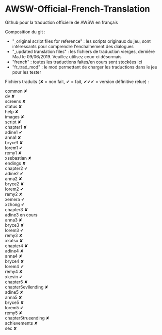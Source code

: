 # AWSW-Official-French-Translation
Github pour la traduction officielle de AWSW en français

Composition du git :<br/>
- "_original script files for reference" : les scripts originaux du jeu, sont intéressants pour comprendre l'enchaînement des dialogues
- "_updated translation files" : les fichiers de traduction vierges, dernière MaJ le 09/06/2019. Veuillez utilisez ceux-ci désormais
- "french" : toutes les traductions faites/en cours sont stockées ici
- "fr_trad_mod" : le mod permettant de charger les traductions dans le jeu pour les tester

Fichiers traduits (✘ = non fait, ✔ = fait, ✔✔✔ = version définitive relue) :

common ✘<br/>
dv ✘<br/>
screens ✘<br/>
status ✘<br/>
help ✘<br/>
images ✘<br/>
script ✘<br/>
chapter1 ✘<br/>
adine1 ✔<br/>
anna1 ✘<br/>
bryce1 ✘<br/>
lorem1 ✔<br/>
remy1 ✘<br/>
xsebastian ✘<br/>
endings ✘<br/>
chapter2 ✔<br/>
adine2 ✔<br/>
anna2 ✘<br/>
bryce2 ✘<br/>
lorem2 ✔<br/>
remy2 ✘<br/>
xemera ✔<br/>
xzhong ✔<br/>
chapter3 ✘<br/>
adine3 en cours<br/>
anna3 ✘<br/>
bryce3 ✘<br/>
lorem3 ✔<br/>
remy3 ✘<br/>
xkatsu ✘<br/>
chapter4 ✘<br/>
adine4 ✘<br/>
anna4 ✘<br/>
bryce4 ✘<br/>
lorem4 ✔<br/>
remy4 ✘<br/>
xkevin ✔<br/>
chapter5 ✘<br/>
chapter5evilending ✘<br/>
adine5 ✘<br/>
anna5 ✘<br/>
bryce5 ✘<br/>
lorem5 ✔<br/>
remy5 ✘<br/>
chapter5trueending ✘<br/>
achievements ✘<br/>
sec ✘<br/>
